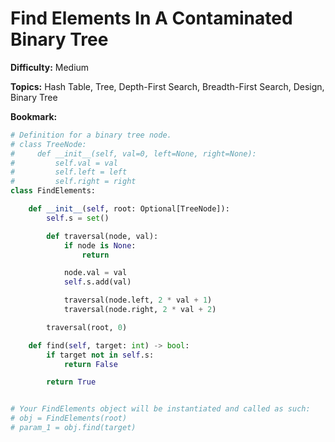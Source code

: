 # Find Elements In A Contaminated Binary Tree

**Difficulty:** Medium

**Topics:** Hash Table, Tree, Depth-First Search, Breadth-First Search, Design, Binary Tree

**Bookmark:**

```python
# Definition for a binary tree node.
# class TreeNode:
#     def __init__(self, val=0, left=None, right=None):
#         self.val = val
#         self.left = left
#         self.right = right
class FindElements:

    def __init__(self, root: Optional[TreeNode]):
        self.s = set()

        def traversal(node, val):
            if node is None:
                return

            node.val = val
            self.s.add(val)

            traversal(node.left, 2 * val + 1)
            traversal(node.right, 2 * val + 2)

        traversal(root, 0)

    def find(self, target: int) -> bool:
        if target not in self.s:
            return False

        return True


# Your FindElements object will be instantiated and called as such:
# obj = FindElements(root)
# param_1 = obj.find(target)
```
